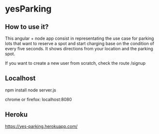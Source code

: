 # yesParking

## How to use it?
  This angular + node app consist in representating the use case
  for parking lots that want to reserve a spot and start charging base on the condition of every five seconds.
  It shows directions from your location and the parking spot.

  If you want to create a new user from scratch, check the route /signup

## Localhost
  npm install
  node server.js

  chrome or firefox: localhost:8080

## Heroku

https://yes-parking.herokuapp.com/
